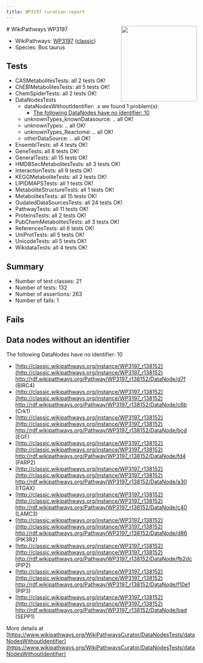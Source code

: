 ```yaml
---
title: WP3197 curation report
---
```


<img style="float: right; width: 200px" src="https://upload.wikimedia.org/wikipedia/commons/thumb/8/83/Wplogo_with_text_500.png/640px-Wplogo_with_text_500.png" />
# WikiPathways WP3197

* WikiPathways: [WP3197](https://wikipathways.org/pathways/WP3197) ([classic](https://classic.wikipathways.org/instance/WP3197))
* Species: Bos taurus
## Tests
* CASMetabolitesTests: all 2 tests OK!
* ChEBIMetabolitesTests: all 5 tests OK!
* ChemSpiderTests: all 2 tests OK!
* DataNodesTests
    * dataNodesWithoutIdentifier: .x we found 1 problem(s):
        * [The following DataNodes have no identifier: 10](#8792c490)
    * unknownTypes_knownDatasource: .. all OK!
    * unknownTypes: .. all OK!
    * unknownTypes_Reactome: .. all OK!
    * otherDataSource: .. all OK!
* EnsemblTests: all 4 tests OK!
* GeneTests: all 8 tests OK!
* GeneralTests: all 15 tests OK!
* HMDBSecMetabolitesTests: all 3 tests OK!
* InteractionTests: all 9 tests OK!
* KEGGMetaboliteTests: all 2 tests OK!
* LIPIDMAPSTests: all 1 tests OK!
* MetaboliteStructureTests: all 1 tests OK!
* MetabolitesTests: all 15 tests OK!
* OudatedDataSourcesTests: all 24 tests OK!
* PathwayTests: all 11 tests OK!
* ProteinsTests: all 2 tests OK!
* PubChemMetabolitesTests: all 3 tests OK!
* ReferencesTests: all 6 tests OK!
* UniProtTests: all 5 tests OK!
* UnicodeTests: all 5 tests OK!
* WikidataTests: all 4 tests OK!


## Summary

* Number of test classes: 21
* Number of tests: 132
* Number of assertions: 263
* Number of fails: 1

## Fails

<a name="8792c490" />

## Data nodes without an identifier

The following DataNodes have no identifier: 10

* [http://classic.wikipathways.org/instance/WP3197_r138152](http://classic.wikipathways.org/instance/WP3197_r138152) http://rdf.wikipathways.org/Pathway/WP3197_r138152/DataNode/d7f (BIRC4)
* [http://classic.wikipathways.org/instance/WP3197_r138152](http://classic.wikipathways.org/instance/WP3197_r138152) http://rdf.wikipathways.org/Pathway/WP3197_r138152/DataNode/c6b (Crk1)
* [http://classic.wikipathways.org/instance/WP3197_r138152](http://classic.wikipathways.org/instance/WP3197_r138152) http://rdf.wikipathways.org/Pathway/WP3197_r138152/DataNode/bcd (EGF)
* [http://classic.wikipathways.org/instance/WP3197_r138152](http://classic.wikipathways.org/instance/WP3197_r138152) http://rdf.wikipathways.org/Pathway/WP3197_r138152/DataNode/fd4 (FARP2)
* [http://classic.wikipathways.org/instance/WP3197_r138152](http://classic.wikipathways.org/instance/WP3197_r138152) http://rdf.wikipathways.org/Pathway/WP3197_r138152/DataNode/a30 (ITGAX)
* [http://classic.wikipathways.org/instance/WP3197_r138152](http://classic.wikipathways.org/instance/WP3197_r138152) http://rdf.wikipathways.org/Pathway/WP3197_r138152/DataNode/c40 (LAMC3)
* [http://classic.wikipathways.org/instance/WP3197_r138152](http://classic.wikipathways.org/instance/WP3197_r138152) http://rdf.wikipathways.org/Pathway/WP3197_r138152/DataNode/d86 (PIK3R2)
* [http://classic.wikipathways.org/instance/WP3197_r138152](http://classic.wikipathways.org/instance/WP3197_r138152) http://rdf.wikipathways.org/Pathway/WP3197_r138152/DataNode/fb2dc (PIP2)
* [http://classic.wikipathways.org/instance/WP3197_r138152](http://classic.wikipathways.org/instance/WP3197_r138152) http://rdf.wikipathways.org/Pathway/WP3197_r138152/DataNode/f10e1 (PIP3)
* [http://classic.wikipathways.org/instance/WP3197_r138152](http://classic.wikipathways.org/instance/WP3197_r138152) http://rdf.wikipathways.org/Pathway/WP3197_r138152/DataNode/bad (SEPP1)


More details at [https://www.wikipathways.org/WikiPathwaysCurator/DataNodesTests/dataNodesWithoutIdentifier](https://www.wikipathways.org/WikiPathwaysCurator/DataNodesTests/dataNodesWithoutIdentifier)

